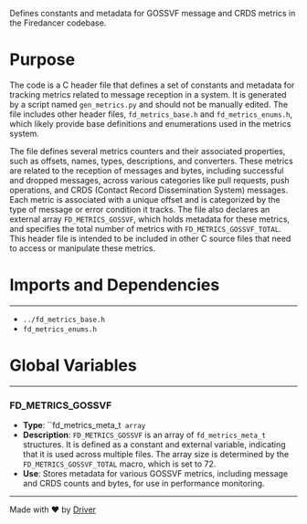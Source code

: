 <!--------------------------------------------------------------------------------->
<!-- IMPORTANT: This file is auto-generated by Driver (https://driver.ai). -------->
<!-- Manual edits may be overwritten on future commits. --------------------------->
<!--------------------------------------------------------------------------------->

Defines constants and metadata for GOSSVF message and CRDS metrics in the Firedancer codebase.

# Purpose
The code is a C header file that defines a set of constants and metadata for tracking metrics related to message reception in a system. It is generated by a script named `gen_metrics.py` and should not be manually edited. The file includes other header files, `fd_metrics_base.h` and `fd_metrics_enums.h`, which likely provide base definitions and enumerations used in the metrics system.

The file defines several metrics counters and their associated properties, such as offsets, names, types, descriptions, and converters. These metrics are related to the reception of messages and bytes, including successful and dropped messages, across various categories like pull requests, push operations, and CRDS (Contact Record Dissemination System) messages. Each metric is associated with a unique offset and is categorized by the type of message or error condition it tracks. The file also declares an external array `FD_METRICS_GOSSVF`, which holds metadata for these metrics, and specifies the total number of metrics with `FD_METRICS_GOSSVF_TOTAL`. This header file is intended to be included in other C source files that need to access or manipulate these metrics.
# Imports and Dependencies

---
- `../fd_metrics_base.h`
- `fd_metrics_enums.h`


# Global Variables

---
### FD\_METRICS\_GOSSVF
- **Type**: ``fd_metrics_meta_t` array`
- **Description**: `FD_METRICS_GOSSVF` is an array of `fd_metrics_meta_t` structures. It is defined as a constant and external variable, indicating that it is used across multiple files. The array size is determined by the `FD_METRICS_GOSSVF_TOTAL` macro, which is set to 72.
- **Use**: Stores metadata for various GOSSVF metrics, including message and CRDS counts and bytes, for use in performance monitoring.



---
Made with ❤️ by [Driver](https://www.driver.ai/)